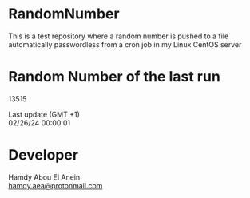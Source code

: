 # RandomNumber    
This is a test repository where a random number is pushed to a file automatically passwordless from a cron job in my Linux CentOS server    
# Random Number of the last run   
13515
      
Last update (GMT +1)    
02/26/24 00:00:01
# Developer    
Hamdy Abou El Anein   
hamdy.aea@protonmail.com
